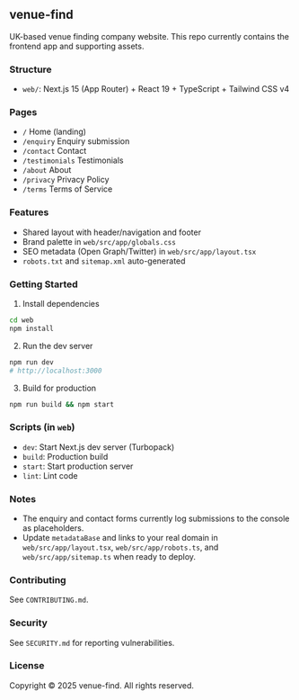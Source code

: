 ## venue-find

UK-based venue finding company website. This repo currently contains the frontend app and supporting assets.

### Structure
- `web/`: Next.js 15 (App Router) + React 19 + TypeScript + Tailwind CSS v4

### Pages
- `/` Home (landing)
- `/enquiry` Enquiry submission
- `/contact` Contact
- `/testimonials` Testimonials
- `/about` About
- `/privacy` Privacy Policy
- `/terms` Terms of Service

### Features
- Shared layout with header/navigation and footer
- Brand palette in `web/src/app/globals.css`
- SEO metadata (Open Graph/Twitter) in `web/src/app/layout.tsx`
- `robots.txt` and `sitemap.xml` auto-generated

### Getting Started
1) Install dependencies
```bash
cd web
npm install
```
2) Run the dev server
```bash
npm run dev
# http://localhost:3000
```
3) Build for production
```bash
npm run build && npm start
```

### Scripts (in `web`)
- `dev`: Start Next.js dev server (Turbopack)
- `build`: Production build
- `start`: Start production server
- `lint`: Lint code

### Notes
- The enquiry and contact forms currently log submissions to the console as placeholders.
- Update `metadataBase` and links to your real domain in `web/src/app/layout.tsx`, `web/src/app/robots.ts`, and `web/src/app/sitemap.ts` when ready to deploy.

### Contributing
See `CONTRIBUTING.md`.

### Security
See `SECURITY.md` for reporting vulnerabilities.

### License
Copyright © 2025 venue-find. All rights reserved.

